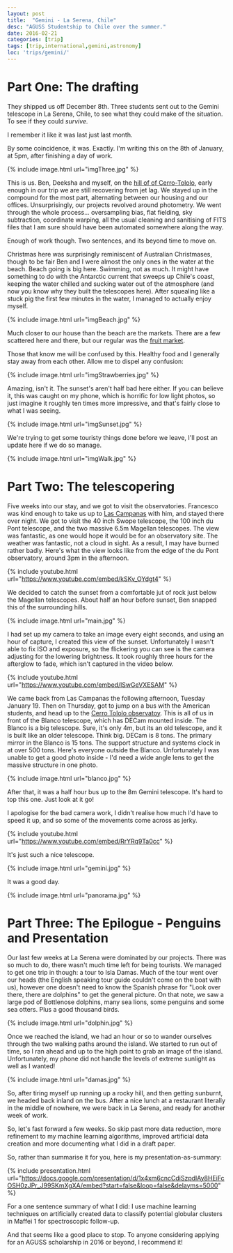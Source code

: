 ```yaml
---
layout: post
title:  "Gemini - La Serena, Chile"
desc: "AGUSS Studentship to Chile over the summer."
date: 2016-02-21
categories: [trip]
tags: [trip,international,gemini,astronomy]
loc: 'trips/gemini/'
---
```


# Part One: The drafting

They shipped us off December 8th. Three students sent out to the Gemini telescope in La Serena, Chile,
to see what they could make of the situation. To see if they could *survive.*

I remember it like it was last just last month.

By some coincidence, it was. Exactly. I'm writing this on the 8th of January, at 5pm, after finishing a day of work.

{% include image.html url="imgThree.jpg"  %}

This is us. Ben, Deeksha and myself, on the [hill of of Cerro-Tololo](https://www.google.com/maps?q=loc:-29.9160915,-71.2435773), early enough in our trip we are
still recovering from jet lag. We stayed up in the compound for the most part, alternating between our housing and our offices. Unsurprisingly,
our projects revolved around photometry. We went through the whole process... oversampling bias, flat fielding, sky subtraction, coordinate warping,
all the usual cleaning and sanitising of FITS files that I am sure should have been automated somewhere along the way.

Enough of work though. Two sentences, and its beyond time to move on.

Christmas here was surprisingly reminiscent of Australian Christmases, though to be fair Ben and I were almost the only ones in the water at the beach.
Beach going is big here. Swimming, not as much. It might have something to do with the Antarctic current that sweeps up Chile's coast, keeping the water
chilled and sucking water out of the atmosphere (and now you know why they built the telescopes here). After squealing like a stuck pig the first few minutes
in the water, I managed to actually enjoy myself.

{% include image.html url="imgBeach.jpg"  %}

Much closer to our house than the beach are the markets. There are a few scattered here and there, but our regular was the
[fruit market](https://www.google.com/maps/place/29%C2%B054'28.2%22S+71%C2%B014'35.7%22W/@-29.9079777,-71.2444879,468m).

Those that know me will be confused by this. Healthy food and I generally stay away from each other. Allow me to dispel any confusion:

{% include image.html url="imgStrawberries.jpg"  %}

Amazing, isn't it. The sunset's aren't half bad here either. If you can believe it, this was caught on my phone, which is horrific for low light photos,
so just imagine it roughly ten times more impressive, and that's fairly close to what I was seeing.

{% include image.html url="imgSunset.jpg"  %}

We're trying to get some touristy things done before we leave, I'll post an update here if we do so manage.

{% include image.html url="imgWalk.jpg"  %}

# Part Two: The telescopering

Five weeks into our stay, and we got to visit the observatories. 
Francesco was kind enough to take us up to [Las Campanas](https://en.wikipedia.org/wiki/Las_Campanas_Observatory)
 with him, and stayed there over night.
We got to visit the 40 inch Swope telescope, the 100 inch du Pont 
telescope, and the two massive 6.5m Magellan telescopes.
The view was fantastic, as one would hope it would be for an 
observatory site. The weather was fantastic, not a cloud in sight. 
As a result, I may have burned rather badly. Here's what the view 
looks like from the edge of the du Pont observatory, around 3pm 
in the afternoon.


{% include youtube.html url="https://www.youtube.com/embed/kSKv_OYdgt4"  %}

We decided to catch the sunset from a comfortable jut of rock just 
below the Magellan telescopes. About half an hour before sunset, 
Ben snapped this of the surrounding hills.

{% include image.html url="main.jpg"  %}

I had set up my camera to take an image every eight seconds, and 
using an hour of capture, I created this view of the sunset. 
Unfortunately I wasn't able to fix ISO and exposure, so
the flickering you can see is the camera adjusting for the lowering 
brightness. It took roughly three hours for the afterglow to fade, 
which isn't captured in the video below.


{% include youtube.html url="https://www.youtube.com/embed/lSwGeVXESAM"  %}


We came back from Las Campanas the following afternoon, Tuesday 
January 19. Then on Thursday, got to jump on a bus with the American 
students, and head up to the [Cerro Tololo observatoy](https://en.wikipedia.org/wiki/Cerro_Tololo_Inter-American_Observatory).
This is all of us in front of the Blanco telescope, which has 
DECam mounted inside. The Blanco is a big telescope. Sure, it's 
only 4m, but its an old telescope, and it is built like an
older telescope. Think big. DECam is 8 tons. The primary mirror 
in the Blanco is 15 tons. The support structure and systems clock 
in at over 500 tons. Here's everyone outside the Blanco.
Unfortunately I was unable to get a good photo inside - I'd need a 
wide angle lens to get the massive structure in one photo.

{% include image.html url="blanco.jpg"  %}

After that, it was a half hour bus up to the 8m Gemini telescope. 
It's hard to top this one. Just look at it go!

I apologise for the bad camera work, I didn't realise how much 
I'd have to speed it up,
and so some of the movements come across as jerky.


{% include youtube.html url="https://www.youtube.com/embed/RrYRq9Ta0cc"  %}


It's just such a nice telescope.

{% include image.html url="gemini.jpg"  %}

It was a good day.

{% include image.html url="panorama.jpg"  %}

# Part Three: The Epilogue - Penguins and Presentation

Our last few weeks at La Serena were dominated by our projects.
There was so much to do, there wasn't much time left for being tourists.
We managed to get one trip in though: a tour to Isla Damas.
Much of the tour went over our heads (the English speaking tour guide 
couldn't come on the boat with us),
however one doesn't need to know the Spanish phrase for "Look over there, 
there are dolphins" to get the general picture.
On that note, we saw a large pod of Bottlenose dolphins, many sea lions, 
some penguins and some sea otters. Plus a good thousand birds.

{% include image.html url="dolphin.jpg"  %}

Once we reached the island, we had an hour or so to wander ourselves 
through the two walking paths around the island.
We started to run out of time, so I ran ahead and up to the high point 
to grab an image of the island. Unfortunately, my phone did not handle
the levels of extreme sunlight as well as I wanted!

{% include image.html url="damas.jpg"  %}

So, after tiring myself up running up a rocky hill, and then getting 
sunburnt, we headed back inland on the bus. After a nice lunch at a 
restaurant literally in the middle of nowhere, we were back in La 
Serena, and ready for another week of work.

So, let's fast forward a few weeks. So skip past more data reduction, 
more refinement to my machine learning algorithms,
improved artificial data creation and more documenting what I did in a 
draft paper.

So, rather than summarise it for you, here is my presentation-as-summary:

{% include presentation.html url="https://docs.google.com/presentation/d/1x4xm6cncCdiSzpdlAy8HEiFcOSH0zJPr_J99SKmXgXA/embed?start=false&loop=false&delayms=5000"  %}


For a one sentence summary of what I did: I use machine learning 
techniques on artificially created data to classify potential globular 
clusters in Maffei 1 for spectroscopic follow-up.

And that seems like a good place to stop. To anyone considering 
applying for an AGUSS scholarship in 2016 or beyond, I recommend it!
